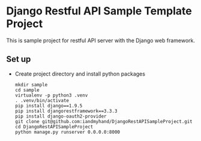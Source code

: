# Django Restful API Sample Template Project
This is sample project for restful API server with the Django web framework.

## Set up
- Create project directory and install python packages

    ```
    mkdir sample
    cd sample
    virtualenv -p python3 .venv
    . .venv/bin/activate
    pip install django==1.9.5
    pip install djangorestframework==3.3.3
    pip install django-oauth2-provider
    git clone git@github.com:iandmyhand/DjangoRestAPISampleProject.git
    cd DjangoRestAPISampleProject
    python manage.py runserver 0.0.0.0:8000
    ```
